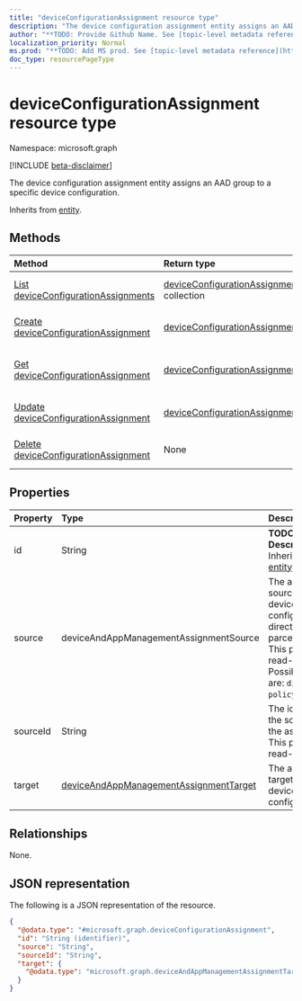 ```yaml
---
title: "deviceConfigurationAssignment resource type"
description: "The device configuration assignment entity assigns an AAD group to a specific device configuration."
author: "**TODO: Provide Github Name. See [topic-level metadata reference](https://msgo.azurewebsites.net/add/document/guidelines/metadata.html#topic-level-metadata)**"
localization_priority: Normal
ms.prod: "**TODO: Add MS prod. See [topic-level metadata reference](https://msgo.azurewebsites.net/add/document/guidelines/metadata.html#topic-level-metadata)**"
doc_type: resourcePageType
---
```


# deviceConfigurationAssignment resource type

Namespace: microsoft.graph

[!INCLUDE [beta-disclaimer](../../includes/beta-disclaimer.md)]

The device configuration assignment entity assigns an AAD group to a specific device configuration.


Inherits from [entity](../resources/entity.md).

## Methods
|Method|Return type|Description|
|:---|:---|:---|
|[List deviceConfigurationAssignments](../api/deviceconfigurationassignment-list.md)|[deviceConfigurationAssignment](../resources/deviceconfigurationassignment.md) collection|Get a list of the [deviceConfigurationAssignment](../resources/deviceconfigurationassignment.md) objects and their properties.|
|[Create deviceConfigurationAssignment](../api/deviceconfigurationassignment-create.md)|[deviceConfigurationAssignment](../resources/deviceconfigurationassignment.md)|Create a new [deviceConfigurationAssignment](../resources/deviceconfigurationassignment.md) object.|
|[Get deviceConfigurationAssignment](../api/deviceconfigurationassignment-get.md)|[deviceConfigurationAssignment](../resources/deviceconfigurationassignment.md)|Read the properties and relationships of a [deviceConfigurationAssignment](../resources/deviceconfigurationassignment.md) object.|
|[Update deviceConfigurationAssignment](../api/deviceconfigurationassignment-update.md)|[deviceConfigurationAssignment](../resources/deviceconfigurationassignment.md)|Update the properties of a [deviceConfigurationAssignment](../resources/deviceconfigurationassignment.md) object.|
|[Delete deviceConfigurationAssignment](../api/deviceconfigurationassignment-delete.md)|None|Deletes a [deviceConfigurationAssignment](../resources/deviceconfigurationassignment.md) object.|

## Properties
|Property|Type|Description|
|:---|:---|:---|
|id|String|**TODO: Add Description** Inherited from [entity](../resources/entity.md).|
|source|deviceAndAppManagementAssignmentSource|The assignment source for the device configuration, direct or parcel/policySet. This property is read-only. Possible values are: `direct`, `policySets`.|
|sourceId|String|The identifier of the source of the assignment. This property is read-only.|
|target|[deviceAndAppManagementAssignmentTarget](../resources/deviceandappmanagementassignmenttarget.md)|The assignment target for the device configuration.|

## Relationships
None.

## JSON representation
The following is a JSON representation of the resource.
<!-- {
  "blockType": "resource",
  "keyProperty": "id",
  "@odata.type": "microsoft.graph.deviceConfigurationAssignment",
  "baseType": "microsoft.graph.entity",
  "openType": false
}
-->
``` json
{
  "@odata.type": "#microsoft.graph.deviceConfigurationAssignment",
  "id": "String (identifier)",
  "source": "String",
  "sourceId": "String",
  "target": {
    "@odata.type": "microsoft.graph.deviceAndAppManagementAssignmentTarget"
  }
}
```

